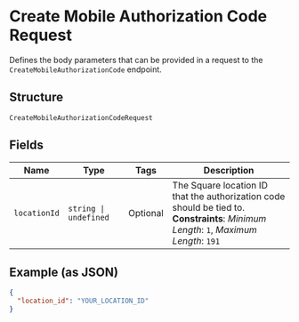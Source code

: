 <!-- Optimized: 2025-10-06 -->
<!-- RPM: 1.6.2.1.1.6.2.1_create-mobile-authorization-code-request_20251006 -->
<!-- Session: E2E RPM DNA Application -->
<!-- AOM: RND (Reggie & Dro) -->
<!-- COI: TECHNOLOGY -->
<!-- RPM: HIGH -->
<!-- ACTION: BUILD -->


# Create Mobile Authorization Code Request

Defines the body parameters that can be provided in a request to the
`CreateMobileAuthorizationCode` endpoint.

## Structure

`CreateMobileAuthorizationCodeRequest`

## Fields

| Name | Type | Tags | Description |
|  --- | --- | --- | --- |
| `locationId` | `string \| undefined` | Optional | The Square location ID that the authorization code should be tied to.<br>**Constraints**: *Minimum Length*: `1`, *Maximum Length*: `191` |

## Example (as JSON)

```json
{
  "location_id": "YOUR_LOCATION_ID"
}
```
